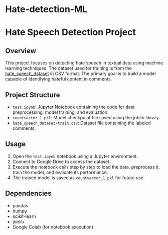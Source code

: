 # Hate-detection-ML

# Hate Speech Detection Project

## Overview

This project focuses on detecting hate speech in textual data using machine learning techniques. The dataset used for training is from the [hate_speech_dataset](https://colab.research.google.com/drive/1zNMioIM5ClhR2ABcEneuvYPAFDSiFuW7) in CSV format. The primary goal is to build a model capable of identifying hateful content in comments.

## Project Structure

- `test.ipynb`: Jupyter Notebook containing the code for data preprocessing, model training, and evaluation.
- `countvector_1.pkl`: Model checkpoint file saved using the joblib library.
- `hate_speech_dataset/train.csv`: Dataset file containing the labeled comments.

## Usage

1. Open the `test.ipynb` notebook using a Jupyter environment.
2. Connect to Google Drive to access the dataset.
3. Execute the notebook cells step by step to load the data, preprocess it, train the model, and evaluate its performance.
4. The trained model is saved as `countvector_1.pkl` for future use.

## Dependencies

- pandas
- numpy
- scikit-learn
- joblib
- Google Colab (for notebook execution)

